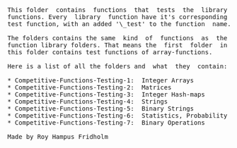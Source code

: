 
<pre>
This folder  contains  functions  that  tests  the  library
functions. Every  library  function have it's corresponding
test function, with an added '\_test' to the function  name.

The folders contains the same  kind  of  functions  as  the
function library folders. That means the  first  folder  in
this folder contains test functions of array-functions.

Here is a list of all the folders and  what  they  contain:

* Competitive-Functions-Testing-1:  Integer Arrays
* Competitive-Functions-Testing-2:  Matrices
* Competitive-Functions-Testing-3:  Integer Hash-maps
* Competitive-Functions-Testing-4:  Strings
* Competitive-Functions-Testing-5:  Binary Strings
* Competitive-Functions-Testing-6:  Statistics, Probability
* Competitive-Functions-Testing-7:  Binary Operations

Made by Roy Hampus Fridholm
</pre>
